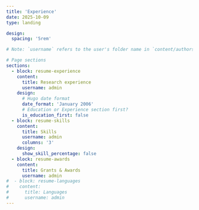 ```yaml
---
title: 'Experience'
date: 2025-10-09
type: landing

design:
  spacing: '5rem'

# Note: `username` refers to the user's folder name in `content/authors/`

# Page sections
sections:
  - block: resume-experience
    content:
      title: Research experience
      username: admin
    design:
      # Hugo date format
      date_format: 'January 2006'
      # Education or Experience section first?
      is_education_first: false
  - block: resume-skills
    content:
      title: Skills
      username: admin
      columns: '3'
    design:
      show_skill_percentage: false
  - block: resume-awards
    content:
      title: Grants & Awards
      username: admin
#  - block: resume-languages
#    content:
#      title: Languages
#      username: admin
---
```

